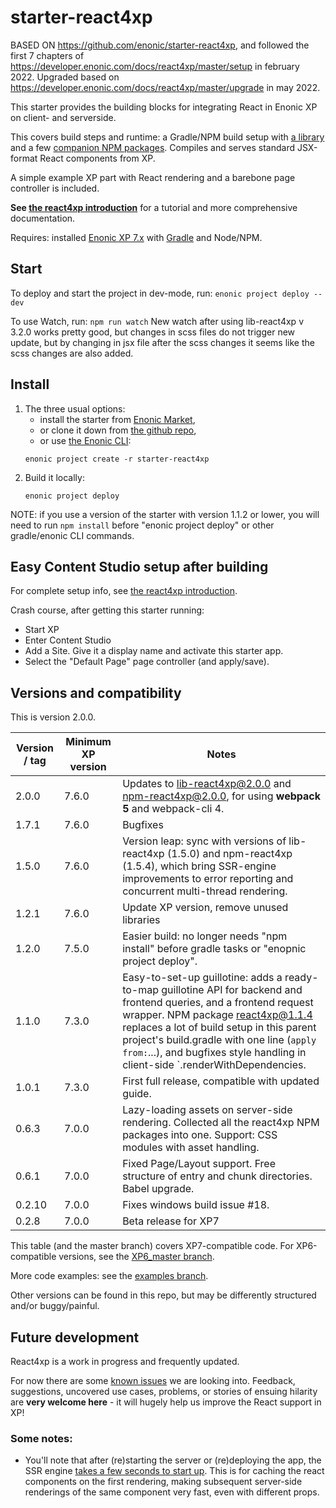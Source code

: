 [//]: <> (starter-react4xp readme:   Autogenerated from source docs/README.src.md by the 'updateReadme' task in readme.gradle. )

# starter-react4xp
BASED ON https://github.com/enonic/starter-react4xp, and followed the first 7 chapters of https://developer.enonic.com/docs/react4xp/master/setup in february 2022.
Upgraded based on https://developer.enonic.com/docs/react4xp/master/upgrade in may 2022.

This starter provides the building blocks for integrating React in Enonic XP on client- and serverside.
 
This covers build steps and runtime: a Gradle/NPM build setup with [a library](https://github.com/enonic/lib-react4xp) and a few [companion NPM packages](https://www.npmjs.com/package/react4xp). Compiles and serves standard JSX-format React components from XP.

A simple example XP part with React rendering and a barebone page controller is included.

**See [the react4xp introduction](https://developer.enonic.com/templates/react4xp)** for a tutorial and more comprehensive documentation.

Requires: installed [Enonic XP 7.x](https://developer.enonic.com/) with [Gradle](https://docs.gradle.org/current/userguide/getting_started.html) and Node/NPM. 


## Start
To deploy and start the project in dev-mode, run: `enonic project deploy --dev`

To use Watch, run: `npm run watch`
New watch after using lib-react4xp v 3.2.0 works pretty good, but changes in scss files do not trigger
new update, but by changing in jsx file after the scss changes it seems like the scss changes are also added.


## Install

1. The three usual options: 
   - install the starter from [Enonic Market](https://market.enonic.com/vendors/enonic/react4xp-starter), 
   - or clone it down from [the github repo](https://github.com/enonic/starter-react4xp), 
   - or use [the Enonic CLI](https://developer.enonic.com/docs/enonic-cli/master):
    ```commandline
    enonic project create -r starter-react4xp
    ```
2. Build it locally: 
    ```commandline
    enonic project deploy
    ```

NOTE: if you use a version of the starter with version 1.1.2 or lower, you will need to run `npm install` before "enonic project deploy" or other gradle/enonic CLI commands.

## Easy Content Studio setup after building

For complete setup info, see [the react4xp introduction](https://developer.enonic.com/templates/react4xp). 

Crash course, after getting this starter running:

- Start XP
- Enter Content Studio
- Add a Site. Give it a display name and activate this starter app. 
- Select the "Default Page" page controller (and apply/save).


## Versions and compatibility

This is version 2.0.0.

| Version / tag    | Minimum XP version | Notes |
| ---------------- | ---------- | --------------|
| 2.0.0            | 7.6.0  | Updates to lib-react4xp@2.0.0 and npm-react4xp@2.0.0, for using **webpack 5** and webpack-cli 4.
| 1.7.1            | 7.6.0  | Bugfixes
| 1.5.0            | 7.6.0  | Version leap: sync with versions of lib-react4xp (1.5.0) and npm-react4xp (1.5.4), which bring SSR-engine improvements to error reporting and concurrent multi-thread  rendering.
| 1.2.1            | 7.6.0  | Update XP version, remove unused libraries
| 1.2.0            | 7.5.0  | Easier build: no longer needs "npm install" before gradle tasks or "enopnic project deploy".
| 1.1.0            | 7.3.0  | Easy-to-set-up guillotine: adds a ready-to-map guillotine API for backend and frontend queries, and a frontend request wrapper. NPM package react4xp@1.1.4 replaces a lot of build setup in this parent project's build.gradle with one line (`apply from:`...), and bugfixes style handling in client-side `.renderWithDependencies. |
| 1.0.1            | 7.3.0  | First full release, compatible with updated guide.  |
| 0.6.3            | 7.0.0  | Lazy-loading assets on server-side rendering. Collected all the react4xp NPM packages into one. Support: CSS modules with asset handling.  |
| 0.6.1            | 7.0.0  | Fixed Page/Layout support. Free structure of entry and chunk directories. Babel upgrade.  |
| 0.2.10           | 7.0.0  | Fixes windows build issue #18. |
| 0.2.8            | 7.0.0  | Beta release for XP7 |

This table (and the master branch) covers XP7-compatible code. For XP6-compatible versions, see the [XP6_master branch](https://github.com/enonic/starter-react4xp/tree/XP6_master). 

More code examples: see the [examples branch](https://github.com/enonic/starter-react4xp/tree/examples).

Other versions can be found in this repo, but may be differently structured and/or buggy/painful.

## Future development

React4xp is a work in progress and frequently updated. 

For now there are some [known issues](https://github.com/enonic/lib-react4xp/issues) we are looking into. Feedback, suggestions, uncovered use cases, problems, or stories of ensuing hilarity are **very welcome here** - it will hugely help us improve the React support in XP!

### Some notes:
- You'll note that after (re)starting the server or (re)deploying the app, the SSR engine [takes a few seconds to start up](https://developer.enonic.com/docs/react4xp/master/hello-react#first_serverside_render_can_be_slow). This is for caching the react components on the first rendering, making subsequent server-side renderings of the same component very fast, even with different props.
